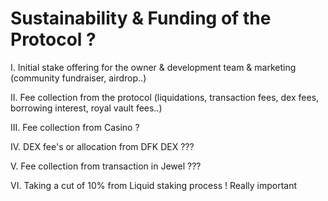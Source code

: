 # Sustainability & Funding of the Protocol ?

I. Initial stake offering for the owner & development team & marketing (community fundraiser, airdrop..)

II. Fee collection from the protocol (liquidations, transaction fees, dex fees, borrowing interest, royal vault fees..)

III. Fee collection from Casino ?

IV. DEX fee's or allocation from DFK DEX ???

V. Fee collection from transaction in Jewel ???

VI. Taking a cut of 10% from Liquid staking process ! Really important
